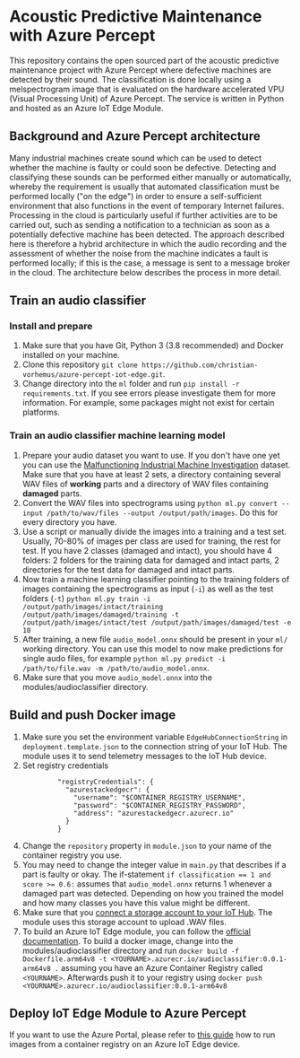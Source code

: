 # Acoustic Predictive Maintenance with Azure Percept

This repository contains the open sourced part of the acoustic predictive maintenance project with Azure Percept where defective machines are detected by their sound. The classification is done locally using a melspectrogram image that is evaluated on the hardware accelerated VPU (Visual Processing Unit) of Azure Percept. The service is written in Python and hosted as an Azure IoT Edge Module.

## Background and Azure Percept architecture

Many industrial machines create sound which can be used to detect whether the machine is faulty or could soon be defective. Detecting and classifying these sounds can be performed either manually or automatically, whereby the requirement is usually that automated classification must be performed locally ("on the edge") in order to ensure a self-sufficient environment that also functions in the event of temporary Internet failures. Processing in the cloud is particularly useful if further activities are to be carried out, such as sending a notification to a technician as soon as a potentially defective machine has been detected. The approach described here is therefore a hybrid architecture in which the audio recording and the assessment of whether the noise from the machine indicates a fault is performed locally; if this is the case, a message is sent to a message broker in the cloud. The architecture below describes the process in more detail. 

## Train an audio classifier

### Install and prepare
1. Make sure that you have Git, Python 3 (3.8 recommended) and Docker installed on your machine.
2. Clone this repository `git clone https://github.com/christian-vorhemus/azure-percept-iot-edge.git`.
3. Change directory into the `ml` folder and run `pip install -r requirements.txt`. If you see errors please investigate them for more information. For example, some packages might not exist for certain platforms.

### Train an audio classifier machine learning model
1. Prepare your audio dataset you want to use. If you don't have one yet you can use the [Malfunctioning Industrial Machine Investigation](https://zenodo.org/record/3384388#.YWKiqflBzOi) dataset. Make sure that you have at least 2 sets, a directory containing several WAV files of **working** parts and a directory of WAV files containing **damaged** parts.
2. Convert the WAV files into spectrograms using `python ml.py convert --input /path/to/wav/files --output /output/path/images`. Do this for every directory you have.
3. Use a script or manually divide the images into a training and a test set. Usually, 70-80% of images per class are used for training, the rest for test. If you have 2 classes (damaged and intact), you should have 4 folders: 2 folders for the training data for damaged and intact parts, 2 directories for the test data for damaged and intact parts.
4. Now train a machine learning classifier pointing to the training folders of images containing the spectrograms as input (`-i`) as well as the test folders (`-t`) `python ml.py train -i /output/path/images/intact/training /output/path/images/damaged/training -t /output/path/images/intact/test /output/path/images/damaged/test -e 10`
5. After training, a new file `audio_model.onnx` should be present in your `ml/` working directory. You can use this model to now make predictions for single audo files, for example `python ml.py predict -i /path/to/file.wav -m /path/to/audio_model.onnx`. 
6. Make sure that you move `audio_model.onnx` into the modules/audioclassifier directory.

## Build and push Docker image
1. Make sure you set the environment variable `EdgeHubConnectionString` in `deployment.template.json` to the connection string of your IoT Hub. The module uses it to send telemetry messages to the IoT Hub device.
2. Set registry credentials
```
            "registryCredentials": {
              "azurestackedgecr": {
                "username": "$CONTAINER_REGISTRY_USERNAME",
                "password": "$CONTAINER_REGISTRY_PASSWORD",
                "address": "azurestackedgecr.azurecr.io"
              }
            }
```
4. Change the `repository` property in `module.json` to your name of the container registry you use.
5. You may need to change the integer value in `main.py` that describes if a part is faulty or okay. The if-statement `if classification == 1 and score >= 0.6:` assumes that `audio_model.onnx` returns 1 whenever a damaged part was detected. Depending on how you trained the model and how many classes you have this value might be different.
6. Make sure that you [connect a storage account to your IoT Hub](https://docs.microsoft.com/en-us/azure/iot-hub/iot-hub-python-python-file-upload#associate-an-azure-storage-account-to-iot-hub). The module uses this storage account to upload .WAV files.
7. To build an Azure IoT Edge module, you can follow the [official documentation](https://docs.microsoft.com/en-us/azure/iot-edge/tutorial-python-module?view=iotedge-2020-11#build-and-push-your-module). To build a docker image, change into the modules/audioclassifier directory and run `docker build -f Dockerfile.arm64v8 -t <YOURNAME>.azurecr.io/audioclassifier:0.0.1-arm64v8 .` assuming you have an Azure Container Registry called `<YOURNAME>`. Afterwards push it to your registry using `docker push <YOURNAME>.azurecr.io/audioclassifier:0.0.1-arm64v8`

## Deploy IoT Edge Module to Azure Percept
If you want to use the Azure Portal, please refer to [this guide](https://docs.microsoft.com/en-us/azure/iot-edge/how-to-deploy-modules-portal?view=iotedge-2020-11) how to run images from a container registry on an Azure IoT Edge device.
